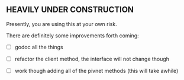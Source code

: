 ## HEAVILY UNDER CONSTRUCTION

Presently, you are using this at your own risk.

There are definitely some improvements forth coming:

- [ ] godoc all the things
- [ ] refactor the client method, the interface will not change though 
- [ ] work though adding all of the pivnet methods (this will take awhile)

